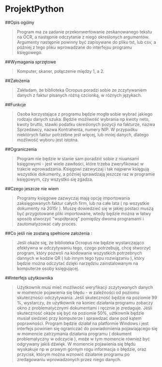 # ProjektPython

##Opis ogólny 

  >Program ma za zadanie przekonwertowanie zeskanowanego tekstu na OCR, a następnie odczytanie z niego określonych argumentów.
  Argumenty następnie powinny być zapisywane do pliku txt, lub csv, a później z tego pliku wprowadzane do interfejsu programu   księgowego. 

##Wymagania sprzętowe
  
 >Komputer, skaner, połączenie między 1, a 2. 
  
##Założenia
  
  >Zakładam, że biblioteka Ocropus poradzi sobie ze zczytywaniem danych z faktur pisanych różną czcionką, w różnych językach. 
  
##Funkcje 
  
  >Osoba korzystająca z programu będzie mogła sobie wybrać jakiego rodzaju danych szuka. Będzie możliwość wybrania np kwoty     neto, kwoty brutto, stawki podatku określonych pozycji na fakturze, nazwa Sprzedawcy, nazwa Kontrahenta, numery NIP. W       przypadku niektórych faktur potrzebne jest więcej, lub mniej danych, dlatego możliwość wyboru jest istotna.  

##Ograniczenia 

   >Program nie będzie w stanie sam poradzić sobie z niuansami księgowymi - jest wiele zawiłości, które trzeba zweryfikować w   trakcie wprowadzania. Księgowi zazwyczaj i tak najpierw księgują wszystkie dokumenty, a później sprawdzają jeszcze raz w programie księgowym, czy wszystko się zgadza. 
 
##Czego jeszcze nie wiem

  >Programy księgowe zazwyczaj mają opcję importowania zaksięgowanych faktur całych firm, lub na całe lata ( np wszystkie dokumenty na 2015r ). Muszę dowiedzieć się w jakiej postaci muszą być przygotowane pliki importowane, wtedy będzie można w łatwy sposób stworzyć "współpracę" pomiędzy dwoma programami i zautomatyzować cały proces. 
  
##Co jeśli nie zostaną spełnione założenia : 

  >Jeśli okaże się, że biblioteka Ocropus nie będzie wystarczająco efektywna w odczytywaniu tego, czego potrzebuję, chcę stworzyć program, który pozwoli na kodowanie wszystkich potrzebnych dannych w kodzie QR ( lub innym tego typu rozwiązaniu ), który będzie można odczytać dzięki narzędziu zainstalowanym na komputerze osoby księgującej. 

##Interfejs użytkownika

  >Użytkownik musi mieć możliwość weryfikacji zczytywanych danych w momencie pojawienia się błędu - w zależności od poziomu skuteczności odczytywania. Jeśli skuteczność będzie na poziomie 99 %, wystarczy, że użytkownik na koniec działania programu zobaczy okno z problematycznymi dokumentami i ręcznie je zredaguje. Jeśli skuteczność okaże się być na poziomie 50%, użtkownik będzie musiał siedzieć przy komputerze i sprawdzać dane pod kątem poprawności. Program będzie działał na platformie Windows i jest interfejs powinien się ograniczać do powiadomienia pojawiającego się w momencie zatrzymania działania programu ( dokument problematyczny w odczycie ), może w tym momencie również być odgrywany jakiś dźwięk. W momencie pojawienia się błędu wyskakuje np w prawym górnym rogu informacja o błędzie, oraz przycisk, którym można wznowić działanie programu po zredagowaniu wprowadzonych przez niego danych. 
